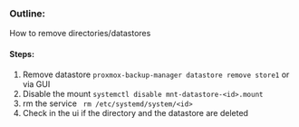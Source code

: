### Outline:
How to remove directories/datastores

#### Steps:
1. Remove datastore
    ``` proxmox-backup-manager datastore remove store1 ``` or via GUI
2. Disable the mount
    ```systemctl disable mnt-datastore-<id>.mount ```
3. rm the service
    ``` rm /etc/systemd/system/<id>``` 
 4. Check in the ui if the directory and the datastore are deleted
